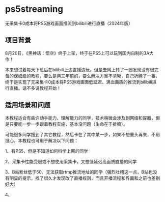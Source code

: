 # ps5streaming
无采集卡0成本将PS5游戏画面推流到bilibili进行直播（2024年版）

## 项目背景
8月20日，《黑神话：悟空》终于上架，终于在PS5上可以玩到国内自制的3A大作！

本来想试着每天下班后在bilibili上边直播边玩，但是去网上转了一圈发现没有很完备的保姆级的教程，要么是两三年前的，要么解决方案不清晰，自己折腾了一番，终于是实现了无采集卡0成本将PS5游戏画面低延迟、满血画质的推流到bilibili进行直播。话不多说教程开始！

## 适用场景和问题
本教程适合有些许动手能力、理解能力的同学，技术稍微会涉及到网络和容器，但是只要能一步一步跟着教程实施，基本没问题（生命在于折腾）。

可能很多同学搜到了其它教程，然后卡在了其中某一步，如果不想重头再来，不用担心，本教程也可用于解决以下问题：

1、有PS5，但是不知道如何科学上网的同学

2、采集卡性能受限或不想使用采集卡，又想低延迟高画质直播的同学

3、B站粉丝低于50，无法获取rtmp推流地址的同学（强烈吐槽这一点，B站也没有明显的提示，找了很久才发现改了直播规则，而且开播流程和界面和之前也差别好大）

4、
